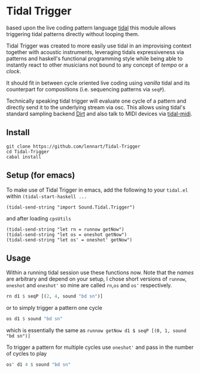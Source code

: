 # Tidal Trigger

based upon the live coding pattern language [tidal](http://tidal.lurk.org) this module allows triggering tidal patterns directly without looping them.

Tidal Trigger was created to more easily use tidal in an improvising context together with acoustic instruments, leveraging tidals expressiveness via patterns and haskell's functional programming style while being able to instantly react to other musicians not bound to any concept of _tempo_ or a _clock_.

It should fit in between cycle oriented live coding using _vanilla_ tidal and its counterpart for compositions (i.e. sequencing patterns via `seqP`).

Technically speaking tidal trigger will evaluate one cycle of a pattern and directly send it to the underlying stream via osc. This allows using tidal's standard sampling backend [Dirt](http://github.com/tidalcycles/Dirt) and also talk to MIDI devices via [tidal-midi](http://github.com/tidalcycles/tidal-midi).

## Install

```shell
git clone https://github.com/lennart/Tidal-Trigger
cd Tidal-Trigger
cabal install
```

## Setup (for emacs)

To make use of Tidal Trigger in emacs, add the following to your `tidal.el` within `(tidal-start-haskell ...`

```emacs
(tidal-send-string "import Sound.Tidal.Trigger")
```
and after loading `cpsUtils`

```emacs
(tidal-send-string "let rn = runnow getNow")
(tidal-send-string "let os = oneshot getNow")
(tidal-send-string "let os' = oneshot' getNow")
````
## Usage

Within a running tidal session use these functions now. Note that the _names_ are arbitrary and depend on your setup, I chose short versions of `runnow`, `oneshot` and `oneshot'` so mine are called `rn`,`os` and `os'` respectively.

```haskell
rn d1 $ seqP [(2, 4, sound "bd sn")]
```
or to simply trigger a pattern one cycle

```haskell
os d1 $ sound "bd sn"
```
which is essentially the same as `runnow getNow d1 $ seqP [(0, 1, sound "bd sn")]`

To trigger a pattern for multiple cycles use `oneshot'` and pass in the number of cycles to play

```haskell
os' d1 4 $ sound "bd sn"
```